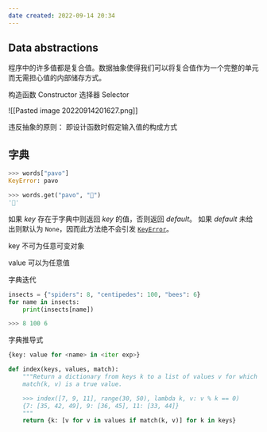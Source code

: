 ```yaml
---
date created: 2022-09-14 20:34
---
```


## Data abstractions

程序中的许多值都是复合值。数据抽象使得我们可以将复合值作为一个完整的单元而无需担心值的内部储存方式。

构造函数 Constructor
选择器 Selector

![[Pasted image 20220914201627.png]]

违反抽象的原则： 即设计函数时假定输入值的构成方式

## 字典

```python
>>> words["pavo"]
KeyError: pavo

>>> words.get("pavo", "🤔")
'🤔'
```

如果 _key_ 存在于字典中则返回 _key_ 的值，否则返回 _default_。 如果 _default_ 未给出则默认为 `None`，因而此方法绝不会引发 [`KeyError`](https://docs.python.org/zh-cn/3.10/library/exceptions.html#KeyError "KeyError")。

key 不可为任意可变对象

value 可以为任意值

字典迭代

```python
insects = {"spiders": 8, "centipedes": 100, "bees": 6}
for name in insects:
    print(insects[name])

>>> 8 100 6
```

字典推导式

```python
{key: value for <name> in <iter exp>}
```

```python
def index(keys, values, match):
    """Return a dictionary from keys k to a list of values v for which
    match(k, v) is a true value.

    >>> index([7, 9, 11], range(30, 50), lambda k, v: v % k == 0)
    {7: [35, 42, 49], 9: [36, 45], 11: [33, 44]}
    """
    return {k: [v for v in values if match(k, v)] for k in keys}
```